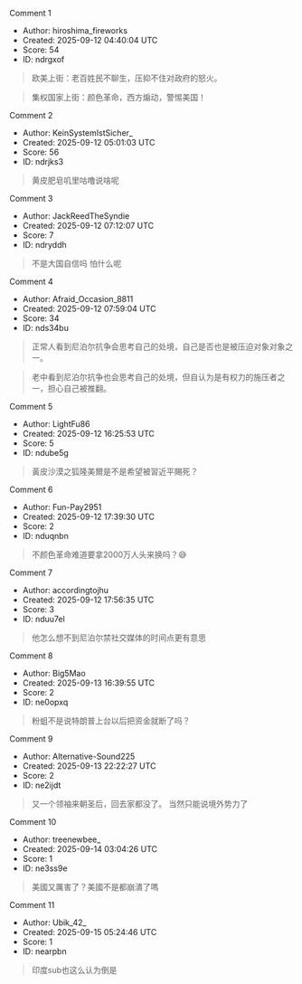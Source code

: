 Comment 1

- Author: hiroshima_fireworks
- Created: 2025-09-12 04:40:04 UTC
- Score: 54
- ID: ndrgxof

> 欧美上街：老百姓民不聊生，压抑不住对政府的怒火。

> 集权国家上街：颜色革命，西方煽动，警惕美国！

Comment 2

- Author: KeinSystemIstSicher_
- Created: 2025-09-12 05:01:03 UTC
- Score: 56
- ID: ndrjks3

> 黄皮肥皂叽里咕噜说啥呢

Comment 3

- Author: JackReedTheSyndie
- Created: 2025-09-12 07:12:07 UTC
- Score: 7
- ID: ndryddh

> 不是大国自信吗 怕什么呢

Comment 4

- Author: Afraid_Occasion_8811
- Created: 2025-09-12 07:59:04 UTC
- Score: 34
- ID: nds34bu

> 正常人看到尼泊尔抗争会思考自己的处境，自己是否也是被压迫对象对象之一。

> 老中看到尼泊尔抗争也会思考自己的处境，但自认为是有权力的施压者之一，担心自己被推翻。

Comment 5

- Author: LightFu86
- Created: 2025-09-12 16:25:53 UTC
- Score: 5
- ID: ndube5g

> 黃皮沙漠之狐隆美爾是不是希望被習近平賜死？

Comment 6

- Author: Fun-Pay2951
- Created: 2025-09-12 17:39:30 UTC
- Score: 2
- ID: nduqnbn

> 不颜色革命难道要拿2000万人头来换吗？😅

Comment 7

- Author: accordingtojhu
- Created: 2025-09-12 17:56:35 UTC
- Score: 3
- ID: nduu7el

> 他怎么想不到尼泊尔禁社交媒体的时间点更有意思

Comment 8

- Author: Big5Mao
- Created: 2025-09-13 16:39:55 UTC
- Score: 2
- ID: ne0opxq

> 粉蛆不是说特朗普上台以后把资金就断了吗？

Comment 9

- Author: Alternative-Sound225
- Created: 2025-09-13 22:22:27 UTC
- Score: 2
- ID: ne2ijdt

> 又一个领袖来朝圣后，回去家都没了。  当然只能说境外势力了

Comment 10

- Author: treenewbee_
- Created: 2025-09-14 03:04:26 UTC
- Score: 1
- ID: ne3ss9e

> 美國又厲害了？美國不是都崩潰了嗎

Comment 11

- Author: Ubik_42_
- Created: 2025-09-15 05:24:46 UTC
- Score: 1
- ID: nearpbn

> 印度sub也这么认为倒是
